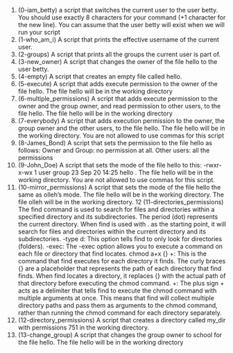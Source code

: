 1. (0-iam_betty) a script that switches the current user to the user betty. You should use exactly 8 characters for your command (+1 character for the new line). You can assume that the user betty will exist when we will run your script
2. (1-who_am_i) A script that prints the effective username of the current user. 
3. (2-groups) A script that prints all the groups the current user is part of.
4. (3-new_owner) A script that changes the owner of the file hello to the user betty.
5. (4-empty) A script that creates an empty file called hello.
6. (5-execute) A script that adds execute permission to the owner of the file hello. The file hello will be in the working directory
7. (6-multiple_permissions) A script that adds execute permission to the owner and the group owner, and read permission to other users, to the file hello. The file hello will be in the working directory
8. (7-everybody) A script that adds execution permission to the owner, the group owner and the other users, to the file hello. The file hello will be in the working directory. You are not allowed to use commas for this script
9. (8-James_Bond) A script that sets the permission to the file hello as follows: Owner and Group: no permission at all. Other users: all the permissions
10. (9-John_Doe) A script that sets the mode of the file hello to this: -rwxr-x-wx 1 user group 23 Sep 20 14:25 hello . The file hello will be in the working directory. You are not allowed to use commas for this script.
11. (10-mirror_permissions) A script that sets the mode of the file hello the same as olleh’s mode. The file hello will be in the working directory. The file olleh will be in the working directory.
12 (11-directories_permissions) The find command is used to search for files and directories within a specified directory and its subdirectories. The period (dot) represents the current directory. When find is used with . as the starting point, it will search for files and directories within the current directory and its subdirectories. -type d: This option tells find to only look for directories (folders). -exec: The -exec option allows you to execute a command on each file or directory that find locates. chmod a+x {} +: This is the command that find executes for each directory it finds. The curly braces {} are a placeholder that represents the path of each directory that find finds. When find locates a directory, it replaces {} with the actual path of that directory before executing the chmod command. +: The plus sign + acts as a delimiter that tells find to execute the chmod command with multiple arguments at once. This means that find will collect multiple directory paths and pass them as arguments to the chmod command, rather than running the chmod command for each directory separately. 
13. (12-directory_permissions) A script that creates a directory called my_dir with permissions 751 in the working directory.
14. (13-change_group) A script that changes the group owner to school for the file hello. The file hello will be in the working directory
